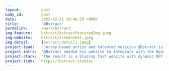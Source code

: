 ```yaml
---
layout:         post
body_id:        post
date:           2022-02-21 10:46:59 +0000
title:          "@Bstract"
permalink:      /work/bstract
img-feature:    bstract/bstractFeaturedImg.jpeg
img-website:    bstract/screenshot.jpeg
img-detail:     [bstract/detail1.jpeg]
project-lead:   "Jersey-based artist and talented musician @Bstract is pioneering animated NFTs on the Ethereum blockchain."
project-intro:  "@Bstract needed his website to integrate with the OpenSea API to allow visitors to purchase his artworks. To make sure we didn't lose any performance, we opted for a Jamstack approach to the website build. We used Jekyll as a static site generator, and hosted the website using Kiwi web service CloudCannon."
project-stack:  "The result is a blazing fast website with dynamic NFT galleries. Cloudcannon doubles as the website's content management system, giving @Bstract flexibility to periodically change his featured artwork."
project-link:   https://bstract.studio/
---
```

